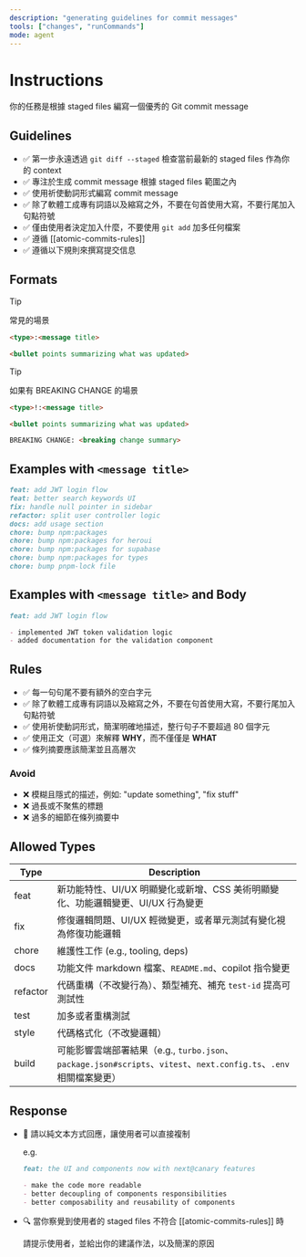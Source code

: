 ```yaml
---
description: "generating guidelines for commit messages"
tools: ["changes", "runCommands"]
mode: agent
---
```


# Instructions

你的任務是根據 staged files 編寫一個優秀的 Git commit message

## Guidelines

- ✅ 第一步永遠透過 `git diff --staged` 檢查當前最新的 staged files 作為你的 context
- ✅ 專注於生成 commit message 根據 staged files 範圍之內
- ✅ 使用祈使動詞形式編寫 commit message
- ✅ 除了軟體工成專有詞語以及縮寫之外，不要在句首使用大寫，不要行尾加入句點符號
- ✅ 僅由使用者決定加入什麼，不要使用 `git add` 加多任何檔案
- ✅ 遵循 [[atomic-commits-rules]]
- ✅ 遵循以下規則來撰寫提交信息

## Formats

> [!TIP]
>
> 常見的場景

```md
<type>:<message title>

<bullet points summarizing what was updated>
```

> [!TIP]
>
> 如果有 BREAKING CHANGE 的場景

```md
<type>!:<message title>

<bullet points summarizing what was updated>

BREAKING CHANGE: <breaking change summary>
```

## Examples with `<message title>`

```md
feat: add JWT login flow
feat: better search keywords UI
fix: handle null pointer in sidebar
refactor: split user controller logic
docs: add usage section
chore: bump npm:packages
chore: bump npm:packages for heroui
chore: bump npm:packages for supabase
chore: bump npm:packages for types
chore: bump pnpm-lock file
```

## Examples with `<message title>` and Body

```md
feat: add JWT login flow

- implemented JWT token validation logic
- added documentation for the validation component
```

## Rules

- ✅ 每一句句尾不要有額外的空白字元
- ✅ 除了軟體工成專有詞語以及縮寫之外，不要在句首使用大寫，不要行尾加入句點符號
- ✅ 使用祈使動詞形式，簡潔明確地描述，整行句子不要超過 80 個字元
- ✅ 使用正文（可選）來解釋 **WHY**，而不僅僅是 **WHAT**
- ✅ 條列摘要應該簡潔並且高層次

### Avoid

- ❌ 模糊且隱式的描述，例如: "update something", "fix stuff"
- ❌ 過長或不聚焦的標題
- ❌ 過多的細節在條列摘要中

## Allowed Types

| Type     | Description                                                                                                         |
| -------- | ------------------------------------------------------------------------------------------------------------------- |
| feat     | 新功能特性、UI/UX 明顯變化或新增、CSS 美術明顯變化、功能邏輯變更、UI/UX 行為變更                                    |
| fix      | 修復邏輯問題、UI/UX 輕微變更，或者單元測試有變化視為修復功能邏輯                                                    |
| chore    | 維護性工作 (e.g., tooling, deps)                                                                                    |
| docs     | 功能文件 markdown 檔案、`README.md`、copilot 指令變更                                                               |
| refactor | 代碼重構（不改變行為）、類型補充、補充 `test-id` 提高可測試性                                                       |
| test     | 加多或者重構測試                                                                                                    |
| style    | 代碼格式化（不改變邏輯）                                                                                            |
| build    | 可能影響雲端部署結果（e.g., `turbo.json`、`package.json#scripts`、`vitest`、`next.config.ts`、`.env` 相關檔案變更） |

## Response

- 🔋 請以純文本方式回應，讓使用者可以直接複制

  e.g.

  ```md
  feat: the UI and components now with next@canary features

  - make the code more readable
  - better decoupling of components responsibilities
  - better composability and reusability of components
  ```

- 🔍 當你察覺到使用者的 staged files 不符合 [[atomic-commits-rules]] 時

  請提示使用者，並給出你的建議作法，以及簡潔的原因
